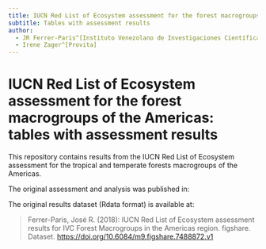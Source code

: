 ```yaml
---
title: IUCN Red List of Ecosystem assessment for the forest macrogroups of the Americas
subtitle: Tables with assessment results
author:
  - JR Ferrer-Paris^[Instituto Venezolano de Investigaciones Científicas]
  - Irene Zager^[Provita]
---
```


# IUCN Red List of Ecosystem assessment for the forest macrogroups of the Americas: tables with assessment results

This repository contains results from the IUCN Red List of Ecosystem assessment for the tropical and temperate forests macrogroups of the Americas.

The original assessment and analysis was published in:
> 

The original results dataset (Rdata format) is available at: 
> Ferrer-Paris, José R. (2018): IUCN Red List of Ecosystem assessment results for IVC Forest Macrogroups in the Americas region. figshare. Dataset. https://doi.org/10.6084/m9.figshare.7488872.v1 

